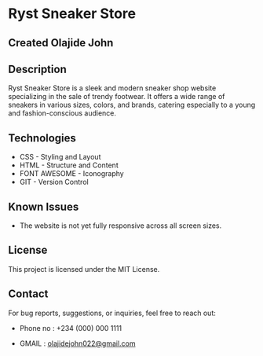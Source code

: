 # Ryst Sneaker Store

## Created Olajide John

## Description
Ryst Sneaker Store is a sleek and modern sneaker shop website specializing in the sale of trendy footwear. It offers a wide range of sneakers in various sizes, colors, and brands, catering especially to a young and fashion-conscious audience.

## Technologies
* CSS - Styling and Layout
* HTML - Structure and Content
* FONT AWESOME - Iconography
* GIT - Version Control

## Known Issues
* The website is not yet fully responsive across all screen sizes.

## License
 This project is licensed under the MIT License.

## Contact
 For bug reports, suggestions, or inquiries, feel free to reach out:

* Phone no : +234 (000) 000 1111

 *  GMAIL : olajidejohn022@gmail.com
 

